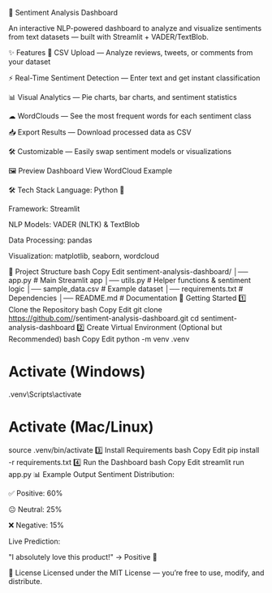 💬 Sentiment Analysis Dashboard

An interactive NLP-powered dashboard to analyze and visualize sentiments from text datasets — built with Streamlit + VADER/TextBlob.

✨ Features
📂 CSV Upload — Analyze reviews, tweets, or comments from your dataset

⚡ Real-Time Sentiment Detection — Enter text and get instant classification

📊 Visual Analytics — Pie charts, bar charts, and sentiment statistics

☁ WordClouds — See the most frequent words for each sentiment class

📥 Export Results — Download processed data as CSV

🛠 Customizable — Easily swap sentiment models or visualizations

🖼 Preview
Dashboard View	WordCloud Example

🛠 Tech Stack
Language: Python 🐍

Framework: Streamlit

NLP Models: VADER (NLTK) & TextBlob

Data Processing: pandas

Visualization: matplotlib, seaborn, wordcloud

📂 Project Structure
bash
Copy
Edit
sentiment-analysis-dashboard/
│── app.py              # Main Streamlit app
│── utils.py            # Helper functions & sentiment logic
│── sample_data.csv     # Example dataset
│── requirements.txt    # Dependencies
│── README.md           # Documentation
🚀 Getting Started
1️⃣ Clone the Repository
bash
Copy
Edit
git clone https://github.com/<your-username>/sentiment-analysis-dashboard.git
cd sentiment-analysis-dashboard
2️⃣ Create Virtual Environment (Optional but Recommended)
bash
Copy
Edit
python -m venv .venv
# Activate (Windows)
.venv\Scripts\activate
# Activate (Mac/Linux)
source .venv/bin/activate
3️⃣ Install Requirements
bash
Copy
Edit
pip install -r requirements.txt
4️⃣ Run the Dashboard
bash
Copy
Edit
streamlit run app.py
📊 Example Output
Sentiment Distribution:

✅ Positive: 60%

😐 Neutral: 25%

❌ Negative: 15%

Live Prediction:

"I absolutely love this product!" → Positive 💚

📜 License
Licensed under the MIT License — you’re free to use, modify, and distribute.
